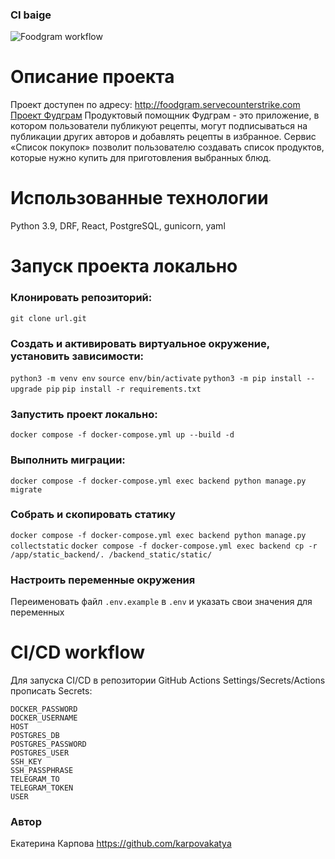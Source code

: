 ### CI baige
![Foodgram workflow](https://github.com/karpovakatya/foodgram-project-react/actions/workflows/main.yml/badge.svg)

#  Описание проекта
Проект доступен по адресу: http://foodgram.servecounterstrike.com
[Проект Фудграм](http://foodgram.servecounterstrike.com)
Продуктовый помощник Фудграм - это приложение, в котором пользователи публикуют рецепты, могут подписываться на публикации других авторов и добавлять рецепты в избранное. Сервис «Список покупок» позволит пользователю создавать список продуктов, которые нужно купить для приготовления выбранных блюд.

# Использованные технологии
Python 3.9, DRF, React, PostgreSQL, gunicorn, yaml

# Запуск проекта локально
### Клонировать репозиторий:
`git clone url.git`

### Cоздать и активировать виртуальное окружение, установить зависимости:
`python3 -m venv env`
`source env/bin/activate`
`python3 -m pip install --upgrade pip`
`pip install -r requirements.txt`

### Запустить проект локально:
`docker compose -f docker-compose.yml up --build -d`

### Выполнить миграции:
`docker compose -f docker-compose.yml exec backend python manage.py migrate`

### Собрать и скопировать статику
`docker compose -f docker-compose.yml exec backend python manage.py collectstatic`
`docker compose -f docker-compose.yml exec backend cp -r /app/static_backend/. /backend_static/static/`

### Настроить переменные окружения
Переименовать файл `.env.example` в `.env` и указать свои значения для переменных

# CI/CD workflow
Для запуска CI/CD в репозитории GitHub Actions Settings/Secrets/Actions прописать Secrets:
```
DOCKER_PASSWORD
DOCKER_USERNAME
HOST
POSTGRES_DB
POSTGRES_PASSWORD
POSTGRES_USER
SSH_KEY
SSH_PASSPHRASE
TELEGRAM_TO
TELEGRAM_TOKEN
USER
```

### Автор
Екатерина Карпова https://github.com/karpovakatya
